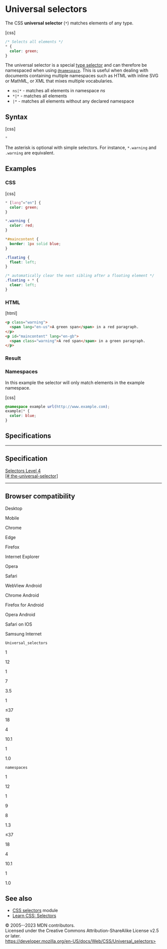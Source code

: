 Universal selectors
===================

The CSS **universal selector** (`*`) matches elements of any type.

[css]

```css
/* Selects all elements */
* {
  color: green;
}
```

The universal selector is a special [type selector](type_selectors.md) and
can therefore be namespaced when using [`@namespace`](@namespace.md). This
is useful when dealing with documents containing multiple namespaces
such as HTML with inline SVG or MathML, or XML that mixes multiple
vocabularies.

- `ns|*` - matches all elements in namespace *ns*
- `*|*` - matches all elements
- `|*` - matches all elements without any declared namespace

Syntax
------

[css]

```css
* 
```

The asterisk is optional with simple selectors. For instance,
`*.warning` and `.warning` are equivalent.

Examples
--------

### CSS

[css]

```css
* [lang^="en"] {
  color: green;
}

*.warning {
  color: red;
}

*#maincontent {
  border: 1px solid blue;
}

.floating {
  float: left;
}

/* automatically clear the next sibling after a floating element */
.floating + * {
  clear: left;
}
```

### HTML

[html]

```html
<p class="warning">
  <span lang="en-us">A green span</span> in a red paragraph.
</p>
<p id="maincontent" lang="en-gb">
  <span class="warning">A red span</span> in a green paragraph.
</p>
```

### Result

### Namespaces

In this example the selector will only match elements in the example
namespace.

[css]

```css
@namespace example url(http://www.example.com);
example|* {
  color: blue;
}
```

Specifications
--------------

  ----------------------------------------------------------------------------------------------

Specification
  ----------------------------------------------------------------------------------------------

  [Selectors Level 4\
  [\#
  the-universal-selector]](https://drafts.csswg.org/selectors/#the-universal-selector)

  ----------------------------------------------------------------------------------------------

Browser compatibility
---------------------

Desktop

Mobile

Chrome

Edge

Firefox

Internet Explorer

Opera

Safari

WebView Android

Chrome Android

Firefox for Android

Opera Android

Safari on IOS

Samsung Internet

`Universal_selectors`

1

12

1

7

3.5

1

≤37

18

4

10.1

1

1.0

`namespaces`

1

12

1

9

8

1.3

≤37

18

4

10.1

1

1.0

See also
--------

- [CSS selectors](css_selectors.md) module
- [Learn CSS:
    Selectors](https://developer.mozilla.org/en-US/docs/Learn/CSS/Building_blocks/Selectors)

© 2005--2023 MDN contributors.\
Licensed under the Creative Commons Attribution-ShareAlike License v2.5
or later.\
https://developer.mozilla.org/en-US/docs/Web/CSS/Universal_selectors>
